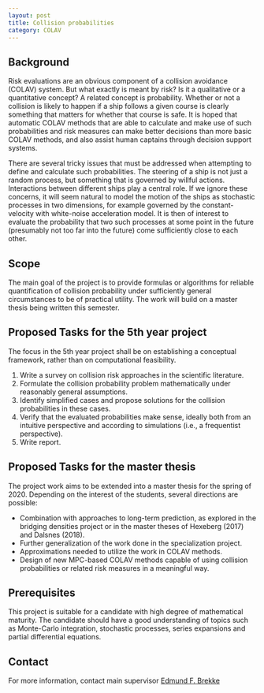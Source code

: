 ```yaml
---
layout: post
title: Collision probabilities
category: COLAV
---
```

## Background
Risk evaluations are an obvious component of a collision avoidance (COLAV) system. But what exactly is meant by risk? Is it a qualitative or a quantitative concept? A related concept is probability. Whether or not a collision is likely to happen if a ship follows a given course is clearly something that matters for whether that course is safe. 
It is hoped that automatic COLAV methods that are able to calculate and make use of such probabilities and risk measures can make better decisions than more basic COLAV methods, and also assist human captains through decision support systems. 

There are several tricky issues that must be addressed when attempting to define and calculate such probabilities. 
The steering of a ship is not just a random process, but something that is governed by willful actions. 
Interactions between different ships play a central role. 
If we ignore these concerns, it will seem natural to model the motion of the ships as stochastic processes in two dimensions, for example governed by the constant-velocity with white-noise acceleration model. 
It is then of interest to evaluate the probability that two such processes at some point in the future (presumably not too far into the future) come sufficiently close to each other. 

## Scope
The main goal of the project is to provide formulas or algorithms for reliable quantification of collision probability
under sufficiently general circumstances to be of practical utility. The work will build on a master thesis being written this semester. 

## Proposed Tasks for the 5th year project

The focus in the 5th year project shall be on establishing a conceptual framework, rather than on computational feasibility. 

1. Write a survey on collision risk approaches in the scientific literature. 
2. Formulate the collision probability problem mathematically under reasonably general assumptions.
3. Identify simplified cases and propose solutions for the collision probabilities in these cases. 
4. Verify that the evaluated probabilities make sense, ideally both from an intuitive perspective and according to simulations (i.e., a frequentist perspective).
5. Write report.

## Proposed Tasks for the master thesis

The project work aims to be extended into a master thesis for the spring of 2020. Depending on the interest of the students, several directions are possible:

- Combination with approaches to long-term prediction, as explored in the bridging densities project or in the master theses of Hexeberg (2017) and Dalsnes (2018). 
- Further generalization of the work done in the specialization project. 
- Approximations needed to utilize the work in COLAV methods.
- Design of new MPC-based COLAV methods capable of using collision probabilities or related risk measures in a meaningful way. 

## Prerequisites

This project is suitable for a candidate with high degree of mathematical maturity. The candidate should have a good understanding of topics such as Monte-Carlo integration, stochastic processes, series expansions and partial differential equations. 

## Contact
For more information, contact main supervisor [Edmund F. Brekke](http://www.ntnu.no/ansatte/edmundfo)
